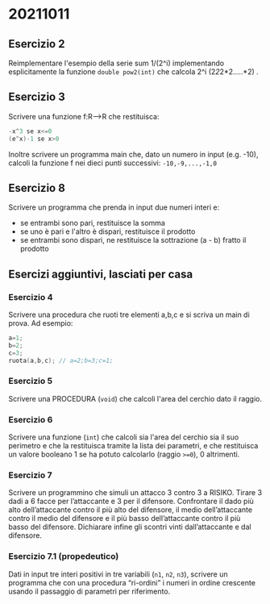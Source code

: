 # 20211011

## Esercizio 2

Reimplementare l'esempio della serie sum 1/(2^i) implementando esplicitamente la funzione `double pow2(int)`  che calcola 2^i (2*2*2*2.....*2) .

## Esercizio 3

Scrivere una funzione f:R-->R che restituisca:

```c
-x^3 se x<=0
(e^x)-1 se x>0
```

Inoltre scrivere un programma main che, dato un numero in input (e.g. -10), calcoli la funzione f nei dieci punti successivi: `-10,-9,...,-1,0`

## Esercizio 8

Scrivere un programma che prenda in input due numeri interi e:

- se entrambi sono pari, restituisce la somma
- se uno è pari e l'altro è dispari, restituisce il prodotto
- se entrambi sono dispari, ne restituisce la sottrazione (a - b) fratto il prodotto

## Esercizi aggiuntivi, lasciati per casa

### Esercizio 4

Scrivere una procedura che ruoti tre elementi a,b,c e si scriva un main di prova. Ad esempio:

```c
a=1;
b=2;
c=3;
ruota(a,b,c); // a=2;b=3;c=1;
```

### Esercizio 5

Scrivere una PROCEDURA (`void`) che calcoli l'area del cerchio dato il raggio. 

### Esercizio 6

Scrivere una funzione (`int`) che calcoli sia l'area del cerchio sia il suo perimetro e che la restituisca tramite la lista dei parametri, e che restituisca un valore booleano 1 se ha potuto calcolarlo (raggio `>=0`), 0 altrimenti.  

### Esercizio 7

Scrivere un programmino che simuli un attacco 3 contro 3 a RISIKO. Tirare 3 dadi a 6 facce per l’attaccante e 3 per il difensore. Confrontare il dado più alto dell’attaccante contro il più alto del difensore, il medio dell’attaccante contro il medio del difensore e il più basso dell’attaccante contro il più basso del difensore. Dichiarare infine gli scontri vinti dall’attaccante e dal difensore.

### Esercizio 7.1 (propedeutico)

Dati in input tre interi positivi in tre variabili (`n1`, `n2`, `n3`), scrivere un programma che con una procedura “ri-ordini” i numeri in ordine crescente usando il passaggio di parametri per riferimento.
